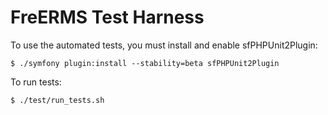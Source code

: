 FreERMS Test Harness
====================

To use the automated tests, you must install and enable
sfPHPUnit2Plugin:

    $ ./symfony plugin:install --stability=beta sfPHPUnit2Plugin

To run tests:

    $ ./test/run_tests.sh

